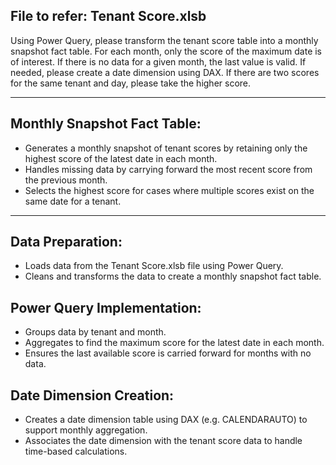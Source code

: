 ## File to refer: Tenant Score.xlsb


Using Power Query, please transform the tenant score table into a monthly snapshot fact
table. For each month, only the score of the maximum date is of interest. If there is no data
for a given month, the last value is valid. If needed, please create a date dimension using DAX.
If there are two scores for the same tenant and day, please take the higher score.

--- 


## Monthly Snapshot Fact Table:
 - Generates a monthly snapshot of tenant scores by retaining only the highest score of the latest date in each month.
 - Handles missing data by carrying forward the most recent score from the previous month.
 - Selects the highest score for cases where multiple scores exist on the same date for a tenant.

---
## Data Preparation:

 - Loads data from the Tenant Score.xlsb file using Power Query.
 - Cleans and transforms the data to create a monthly snapshot fact table.


## Power Query Implementation:

 - Groups data by tenant and month.
 - Aggregates to find the maximum score for the latest date in each month.
 - Ensures the last available score is carried forward for months with no data.


## Date Dimension Creation:

 - Creates a date dimension table using DAX (e.g. CALENDARAUTO) to support monthly aggregation.
 - Associates the date dimension with the tenant score data to handle time-based calculations.
